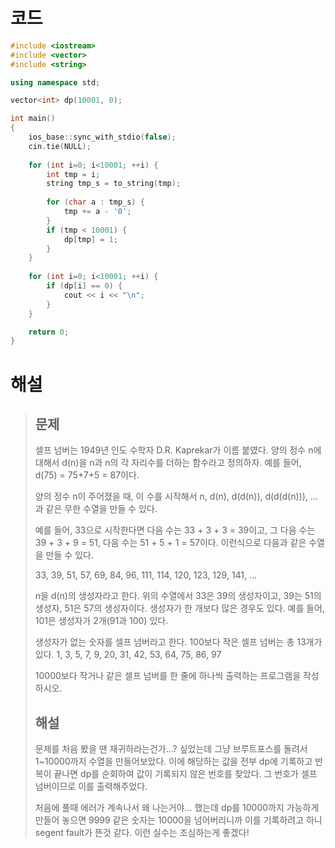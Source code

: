 # 코드

```c++
#include <iostream>
#include <vector>
#include <string>

using namespace std;

vector<int> dp(10001, 0);

int main()
{
    ios_base::sync_with_stdio(false);
    cin.tie(NULL);
    
    for (int i=0; i<10001; ++i) {
        int tmp = i;
        string tmp_s = to_string(tmp);
        
        for (char a : tmp_s) {
            tmp += a - '0';
        }
        if (tmp < 10001) {
            dp[tmp] = 1;
        }
    }
    
    for (int i=0; i<10001; ++i) {
        if (dp[i] == 0) {
            cout << i << "\n";
        }
    }

    return 0;
}
```



# 해설

> ## 문제
>
> 셀프 넘버는 1949년 인도 수학자 D.R. Kaprekar가 이름 붙였다. 양의 정수 n에 대해서 d(n)을 n과 n의 각 자리수를 더하는 함수라고 정의하자. 예를 들어, d(75) = 75+7+5 = 87이다.
>
> 양의 정수 n이 주어졌을 때, 이 수를 시작해서 n, d(n), d(d(n)), d(d(d(n))), ...과 같은 무한 수열을 만들 수 있다. 
>
> 예를 들어, 33으로 시작한다면 다음 수는 33 + 3 + 3 = 39이고, 그 다음 수는 39 + 3 + 9 = 51, 다음 수는 51 + 5 + 1 = 57이다. 이런식으로 다음과 같은 수열을 만들 수 있다.
>
> 33, 39, 51, 57, 69, 84, 96, 111, 114, 120, 123, 129, 141, ...
>
> n을 d(n)의 생성자라고 한다. 위의 수열에서 33은 39의 생성자이고, 39는 51의 생성자, 51은 57의 생성자이다. 생성자가 한 개보다 많은 경우도 있다. 예를 들어, 101은 생성자가 2개(91과 100) 있다. 
>
> 생성자가 없는 숫자를 셀프 넘버라고 한다. 100보다 작은 셀프 넘버는 총 13개가 있다. 1, 3, 5, 7, 9, 20, 31, 42, 53, 64, 75, 86, 97
>
> 10000보다 작거나 같은 셀프 넘버를 한 줄에 하나씩 출력하는 프로그램을 작성하시오.
>
> ## 해설
>
> 문제를 처음 봤을 땐 재귀하라는건가...? 싶었는데 그냥 브루트포스를 돌려서 1~10000까지 수열을 만들어보았다. 이에 해당하는 값을 전부 dp에 기록하고 반복이 끝나면 dp를 순회하여 값이 기록되지 않은 번호를 찾았다. 그 번호가 셀프 넘버이므로 이를 출력해주었다.
>
> 처음에 풀때 에러가 계속나서 왜 나는거야... 했는데 dp를 10000까지 가능하게 만들어 놓으면 9999 같은 숫자는 10000을 넘어버리니까 이를 기록하려고 하니 segent fault가 뜬것 같다. 이런 실수는 조심하는게 좋겠다!
